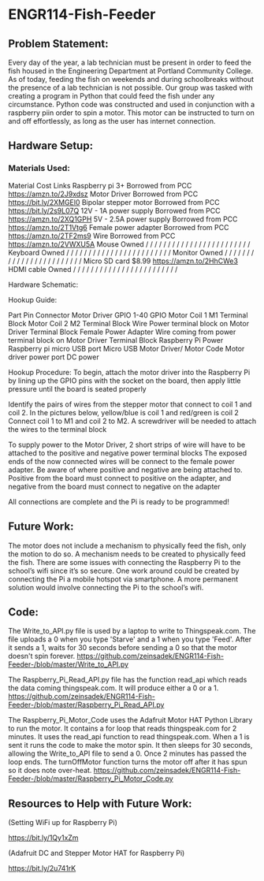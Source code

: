 # ENGR114-Fish-Feeder
## Problem Statement:
Every day of the year, a lab technician must be present in order to feed the fish housed in the Engineering Department at Portland Community College. As of today, feeding the fish on weekends and during schoolbreaks without the presence of a lab technician is not possible. Our group was tasked with creating a program in Python that could feed the fish under any circumstance. Python code was constructed and used in conjunction with a raspberry piin order to spin a motor. This motor can be instructed to turn on and off effortlessly, as long as the user has internet connection.

## Hardware Setup:
### Materials Used:

Material
Cost
Links
Raspberry pi 3+
Borrowed from PCC 
https://amzn.to/2J9xdsz
Motor Driver
Borrowed from PCC
https://bit.ly/2XMGEl0
Bipolar stepper motor
Borrowed from PCC
https://bit.ly/2s9L07Q
12V - 1A power supply
Borrowed from PCC
https://amzn.to/2XQ1GPH
5V - 2.5A power supply
Borrowed from PCC
https://amzn.to/2T1Vtg6
Female power adapter
Borrowed from PCC
https://amzn.to/2TF2ms9
Wire 
Borrowed from PCC
https://amzn.to/2VWXU5A
Mouse 
Owned
/ / / / / / / / / / / / / / / / / / / / / / / /
Keyboard
Owned
/ / / / / / / / / / / / / / / / / / / / / / / /
Monitor
Owned
/ / / / / / / / / / / / / / / / / / / / / / / /
Micro SD card
$8.99
https://amzn.to/2HhCWe3
HDMI cable
Owned
/ / / / / / / / / / / / / / / / / / / / / / / /



Hardware Schematic:

Hookup Guide:

Part
Pin
Connector
Motor Driver
GPIO 1-40
GPIO
Motor Coil 1
M1
Terminal Block
Motor Coil 2
M2
Terminal Block
Wire
Power terminal block on Motor Driver
Terminal Block
Female Power Adapter
Wire coming from power terminal block on Motor Driver
Terminal Block
Raspberry Pi Power
Raspberry pi micro USB port
Micro USB
Motor Driver/ Motor Code
Motor driver power port
DC power 



Hookup Procedure:
To begin, attach the motor driver into the Raspberry Pi by lining up the GPIO pins with the socket on the board, then apply little pressure until the board is seated properly









Identify the pairs of wires from the stepper motor that connect to coil 1 and coil 2. In the pictures below, yellow/blue is coil 1 and red/green is coil 2
Connect coil 1 to M1 and coil 2 to M2. A screwdriver will be needed to attach the wires to the terminal block









To supply power to the Motor Driver, 2 short strips of wire will have to be attached to the positive and negative power terminal blocks
The exposed ends of the now connected wires will be connect to the female power adapter. Be aware of where positive and negative are being attached to. Positive from the board must connect to positive on the adapter, and negative from the board must connect to negative on the adapter






All connections are complete and the Pi is ready to be programmed!
















## Future Work:
The motor does not include a mechanism to physically feed the fish, only the motion to do so. A mechanism needs to be created to physically feed the fish. There are some issues with connecting the Raspberry Pi to the school’s wifi since it’s so secure. One work around could be created by connecting the Pi a mobile hotspot via smartphone. A more permanent solution would involve connecting the Pi to the school’s wifi.

## Code:
The Write_to_API.py file is used by a laptop to write to Thingspeak.com. The file uploads a 0 when you type 'Starve' and a 1 when you type 'Feed'. After it sends a 1, waits for 30 seconds before sending a 0 so that the motor doesn't spin forever.
https://github.com/zeinsadek/ENGR114-Fish-Feeder-/blob/master/Write_to_API.py

The Raspberry_Pi_Read_API.py file has the function read_api which reads the data coming thingspeak.com. It will produce either a 0 or a 1.
https://github.com/zeinsadek/ENGR114-Fish-Feeder-/blob/master/Raspberry_Pi_Read_API.py

The Raspberry_Pi_Motor_Code uses the Adafruit Motor HAT Python Library to run the motor. It contains a for loop that reads thingspeak.com for 2 minutes. It uses the read_api function to read thingspeak.com. When a 1 is sent it runs the code to make the motor spin. It then sleeps for 30 seconds, allowing the Write_to_API file to send a 0. Once 2 minutes has passed the loop ends. The turnOffMotor function turns the motor off after it has spun so it does note over-heat.
https://github.com/zeinsadek/ENGR114-Fish-Feeder-/blob/master/Raspberry_Pi_Motor_Code.py


## Resources to Help with Future Work: 
(Setting WiFi up for Raspberry Pi) 

https://bit.ly/1Qy1xZm

(Adafruit DC and Stepper Motor HAT for Raspberry Pi)  

https://bit.ly/2u741rK 
